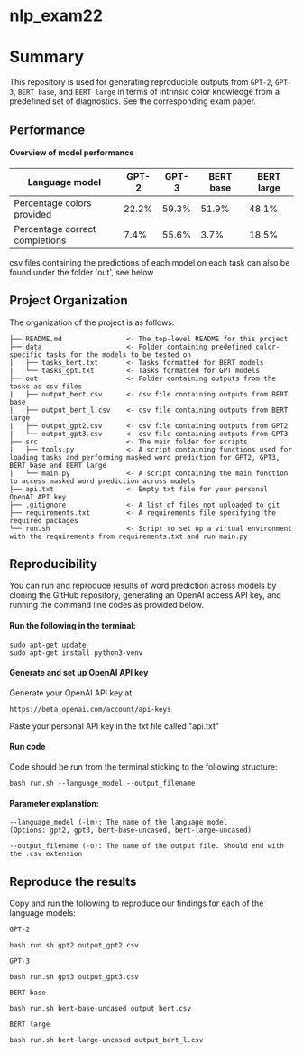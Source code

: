 # nlp_exam22

# Summary

This repository is used for generating reproducible outputs from `GPT-2`, `GPT-3`, `BERT base`, and `BERT large` in terms of intrinsic color knowledge from a predefined set of diagnostics. See the corresponding exam paper.

## Performance

#### Overview of model performance
Language model| GPT-2 | GPT-3 | BERT base | BERT large | 
--- | --- | --- | --- |--- |
Percentage colors provided | 22.2% | 59.3% | 51.9% | 48.1% |
Percentage correct completions | 7.4% | 55.6% | 3.7% | 18.5% |

csv files containing the predictions of each model on each task can also be found under the folder 'out', see below

## Project Organization
The organization of the project is as follows:


```
├── README.md                <- The top-level README for this project
├── data                     <- Folder containing predefined color-specific tasks for the models to be tested on
|   ├── tasks_bert.txt       <- Tasks formatted for BERT models
|   └── tasks_gpt.txt        <- Tasks formatted for GPT models
├── out                      <- Folder containing outputs from the tasks as csv files
|   ├── output_bert.csv      <- csv file containing outputs from BERT base
|   ├── output_bert_l.csv    <- csv file containing outputs from BERT large
|   ├── output_gpt2.csv      <- csv file containing outputs from GPT2
|   └── output_gpt3.csv      <- csv file containing outputs from GPT3
├── src                      <- The main folder for scripts
|   ├── tools.py             <- A script containing functions used for loading tasks and performing masked word prediction for GPT2, GPT3, BERT base and BERT large 
|   └── main.py              <- A script containing the main function to access masked word prediction across models
├── api.txt                  <- Empty txt file for your personal OpenAI API key
├── .gitignore               <- A list of files not uploaded to git
├── requirements.txt         <- A requirements file specifying the required packages
└── run.sh                   <- Script to set up a virtual environment with the requirements from requirements.txt and run main.py 
```

## Reproducibility
You can run and reproduce results of word prediction across models by cloning the GitHub repository, generating an OpenAI access API key, and running the command line codes as provided below.

#### Run the following in the terminal: 
```
sudo apt-get update
sudo apt-get install python3-venv
```
#### Generate and set up OpenAI API key

Generate your OpenAI API key at
```
https://beta.openai.com/account/api-keys
```
Paste your personal API key in the txt file called "api.txt" 

#### Run code
Code should be run from the terminal sticking to the following structure:

```
bash run.sh --language_model --output_filename
```
#### Parameter explanation:
```
--language_model (-lm): The name of the language model 
(Options: gpt2, gpt3, bert-base-uncased, bert-large-uncased)

--output_filename (-o): The name of the output file. Should end with the .csv extension 
```
## Reproduce the results

Copy and run the following to reproduce our findings for each of the language models:

`GPT-2`  
```
bash run.sh gpt2 output_gpt2.csv
```
`GPT-3`  
```
bash run.sh gpt3 output_gpt3.csv
```
`BERT base`
```
bash run.sh bert-base-uncased output_bert.csv
```
`BERT large`
```
bash run.sh bert-large-uncased output_bert_l.csv
```
